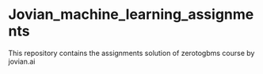 # Jovian_machine_learning_assignments
This repository contains the assignments solution of zerotogbms course by jovian.ai
